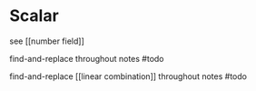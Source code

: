 # Scalar

see [[number field]]

find-and-replace throughout notes #todo

find-and-replace [[linear combination]] throughout notes #todo
